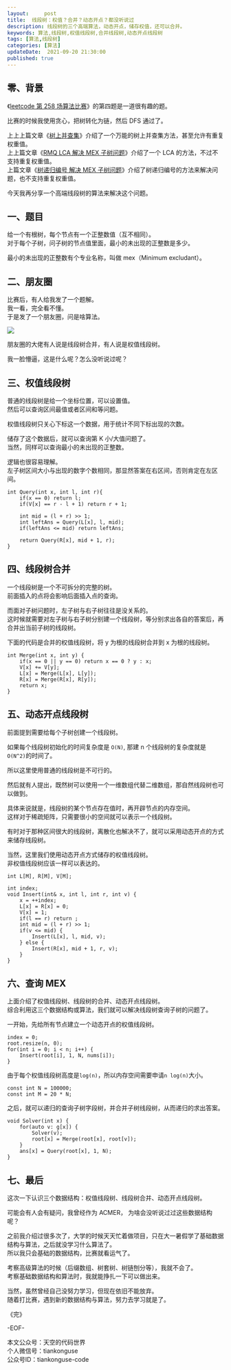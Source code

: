 ```yaml
---   
layout:     post  
title:  线段树：权值？合并？动态开点？都没听说过
description: 线段树的三个高端算法，动态开点，储存权值，还可以合并。     
keywords: 算法,线段树,权值线段树,合并线段树,动态开点线段树  
tags: [算法,线段树]    
categories: [算法]  
updateDate:  2021-09-20 21:30:00  
published: true  
---  
```



## 零、背景  


《[leetcode 第 258 场算法比赛](https://mp.weixin.qq.com/s/m55Do8IQPU4RcAPs2uX1uA)》的第四题是一道很有趣的题。  


比赛的时候我使用贪心，把树转化为链，然后 DFS 通过了。  



上上上篇文章《[树上并查集](https://mp.weixin.qq.com/s/JEZ0-uqSrfBHZZask3PPBA)》介绍了一个万能的树上并查集方法，甚至允许有重复权重值。  
上上篇文章《[RMQ LCA 解决 MEX 子树问题](https://mp.weixin.qq.com/s/qg34lLbiHWLXzuAr1RRhRQ)》介绍了一个 LCA 的方法，不过不支持重复权重值。  
上篇文章《[树递归编号 解决 MEX 子树问题](https://mp.weixin.qq.com/s/_BM1IQCeqBR5MJ-fIa2wkw)》介绍了树递归编号的方法来解决问题，也不支持重复权重值。  


今天我再分享一个高端线段树的算法来解决这个问题。  


## 一、题目  


给一个有根树，每个节点有一个正整数值（互不相同）。  
对于每个子树，问子树的节点值里面，最小的未出现的正整数是多少。  


最小的未出现的正整数有个专业名称，叫做 mex（Minimum excludant）。  


## 二、朋友圈  


比赛后，有人给我发了一个题解。  
我一看，完全看不懂。  
于是发了一个朋友圈，问是啥算法。  


![](https://res.tiankonguse.com/images/2021/09/20/001.png)  



朋友圈的大佬有人说是线段树合并，有人说是权值线段树。  


我一脸懵逼，这是什么呢？怎么没听说过呢？  


## 三、权值线段树  


普通的线段树是给一个坐标位置，可以设置值。  
然后可以查询区间最值或者区间和等问题。  


权值线段树只关心下标这一个数据，用于统计不同下标出现的次数。  


储存了这个数据后，就可以查询第 K 小/大值问题了。  
当然，同样可以查询最小的未出现的正整数。  


逻辑也很容易理解。  
左子树区间大小与出现的数字个数相同，那显然答案在右区间，否则肯定在左区间。  


```
int Query(int x, int l, int r){
    if(x == 0) return l;
    if(V[x] == r - l + 1) return r + 1; 

    int mid = (l + r) >> 1;
    int leftAns = Query(L[x], l, mid);
    if(leftAns <= mid) return leftAns;

    return Query(R[x], mid + 1, r);
}
```


## 四、线段树合并  


一个线段树是一个不可拆分的完整的树。  
前面插入的点将会影响后面插入点的查询。  


而面对子树问题时，左子树与右子树往往是没关系的。  
这时候就需要对左子树与右子树分别建一个线段树，等分别求出各自的答案后，再合并出当前子树的线段树。  


下面的代码是合并的权值线段树，将 y 为根的线段树合并到 x 为根的线段树。  


```
int Merge(int x, int y) {
    if(x == 0 || y == 0) return x == 0 ? y : x;
    V[x] += V[y];
    L[x] = Merge(L[x], L[y]);
    R[x] = Merge(R[x], R[y]);
    return x;
}
```


## 五、动态开点线段树  


前面提到需要给每个子树创建一个线段树。  


如果每个线段树初始化的时间复杂度是 `O(N)`, 那建 n 个线段树的复杂度就是 `O(N^2)`的时间了。  


所以这里使用普通的线段树是不可行的。  



然后就有人提出，既然树可以使用一个一维数组代替二维数组，那自然线段树也可以做到。  


具体来说就是，线段树的某个节点存在值时，再开辟节点的内存空间。  
这样对于稀疏矩阵，只需要很小的空间就可以表示一个线段树。  


有时对于那种区间很大的线段树，离散化也解决不了，就可以采用动态开点的方式来储存线段树。  


当然，这里我们使用动态开点方式储存的权值线段树。  
非权值线段树应该一样可以表达的。  


```
int L[M], R[M], V[M]; 

int index;
void Insert(int& x, int l, int r, int v) {
    x = ++index;
    L[x] = R[x] = 0;
    V[x] = 1;
    if(l == r) return ;
    int mid = (l + r) >> 1;
    if(v <= mid) {
        Insert(L[x], l, mid, v);
    } else {
        Insert(R[x], mid + 1, r, v);
    }
}
```


## 六、查询 MEX


上面介绍了权值线段树、线段树的合并、动态开点线段树。  
综合利用这三个数据结构或算法，我们就可以解决线段树查询子树的问题了。  


一开始，先给所有节点建立一个动态开点的权值线段树。  


```
index = 0;
root.resize(n, 0);
for(int i = 0; i < n; i++) {
    Insert(root[i], 1, N, nums[i]);
}
```


由于每个权值线段树高度是`log(n)`，所以内存空间需要申请`n log(n)`大小。  


```
const int N = 100000;
const int M = 20 * N;
```


之后，就可以递归的查询子树字段树，并合并子树线段树，从而递归的求出答案。  


```
void Solver(int x) {
    for(auto v: g[x]) {
        Solver(v);
        root[x] = Merge(root[x], root[v]);
    }
    ans[x] = Query(root[x], 1, N);
}
```



## 七、最后  


这次一下认识三个数据结构：权值线段树、线段树合并、动态开点线段树。  


可能会有人会有疑问，我曾经作为 ACMER， 为啥会没听说过过这些数据结构呢？  


之前我介绍过很多次了，大学的时候天天忙着做项目，只在大一暑假学了基础数据结构与算法，之后就没学习什么算法了。  
所以我只会基础的数据结构，比赛就看运气了。  


考察高级算法的时候（后缀数组、树套树、树链刨分等），我就不会了。  
考察基础数据结构和算法时，我就能挣扎一下可以做出来。  


当然，虽然曾经自己没努力学习，但现在依旧不能放弃。  
随着打比赛，遇到新的数据结构与算法，努力去学习就是了。  



《完》  


-EOF-  



本文公众号：天空的代码世界  
个人微信号：tiankonguse  
公众号ID：tiankonguse-code  
  

